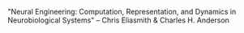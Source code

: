 "Neural Engineering: Computation, Representation, and Dynamics in Neurobiological Systems" – Chris Eliasmith & Charles H. Anderson